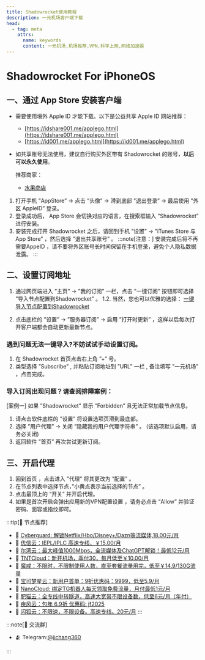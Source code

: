 ```yaml
---
title: Shadowrocket使用教程
description: 一元机场客户端下载
head:
  - tag: meta
    attrs:
      name: keywords
      content: 一元机场,机场推荐,VPN,科学上网,网络加速器
---
```

# Shadowrocket For iPhoneOS

## 一、通过 App Store 安装客户端

-   需要使用境外 Apple ID 才能下载。以下是公益共享 Apple ID 网站推荐：
    
    -   [https://idshare001.me/applego.html](https://idshare001.me/applego.html)
    -   [https://id001.me/applego.html](https://id001.me/applego.html)
-   如共享账号无法使用，建议自行购买外区带有 Shadowrocket 的账号，**以后可以永久使用**。
    
    推荐商家：
    
    -   [水果商店](https://appleshop.win)
    
1. 打开手机 ”AppStore” -> 点击 ”头像” -> 滑到底部 ”退出登录” -> 最后使用 ”外区 AppleID” 登录。
2. 登录成功后， App Store 会切换对应的语言，在搜索框输入 ”Shadowrocket” 进行安装。
3. 安装完成打开 Shadowrocket 之后，请回到手机 ”设置” -> ”iTunes Store 与 App Store” ，然后选择 ”退出共享账号” 。
:::note[注意：]
安装完成后将不再需要AppeID ，请不要将外区账号长时间保留在手机登录，避免个人隐私数据泄露。
:::
## 二、设置订阅地址
1. 通过网页端进入 ”主页” -> ”我的订阅” 一栏，点击 ”一键订阅” 按钮即可选择 ”导入节点配置到Shadowrocket” 。
1.2. 当然，您也可以优雅的选择：
[一键导入节点配置到Shadowrocket](shadowrocket://add/sub://aHR0cHM6Ly93d3cueXhzdWIuY29tL3N1Yi84NTdiZDAzMDg4NGQ4NTFiNmIyNzRiMzdlMzk4OTFmNQ?remark=%E4%BC%98%E4%BF%A1%E4%BA%91&allowInsecure=1)

2. 点击底栏的 ”设置” -> ”服务器订阅” -> 启用 ”打开时更新” ，这样以后每次打开客户端都会自动更新最新节点。
### 遇到问题无法一键导入?不妨试试手动设置订阅。
1. 在 Shadowrocket 首页点击右上角 ”+” 号。
2. 类型选择 ”Subscribe” , 并粘贴订阅地址到 ”URL” 一栏 , 备注填写 ”一元机场” ，点击完成。
### 导入订阅出现问题？请查阅排障案例：
[案例一] 如果 ”Shadowrocket” 显示 ”Forbidden” 且无法正常加载节点信息。
1. 请点击软件底栏的 ”设置” 将设置选项页滑到最底部。
2. 选择 ”用户代理” -> 关闭 ”隐藏我的用户代理字符串” 。
(该选项默认启用，请务必关闭)
3. 返回软件 ”首页” 再次尝试更新订阅。

## 三、开启代理
1. 回到首页 ，点击进入 ”代理” 将其更改为 ”配置” 。
2. 在节点列表中选择节点，”小黄点表示当前选择的节点” 。
3. 点击最顶上的 “开关” 并开启代理。
4. 如果是首次开启会弹出应用新的VPN配置设置 ，请务必点击 “Allow” 并验证密码、面容或指纹即可。


:::tip[🎉 节点推荐]
- 🚀 [Cyberguard: 解锁Netflix/Hbo/Disney+/Dazn等流媒体,18.00元/月](https://www.cyberguard.best/#/register?code=XsreC0T5)<br>
- 🚀 [优信云：IEPL/IPLC 高速专线，￥15.00/月](https://www.优信云.com/#/register?code=JRtE5uIV)<br>
- 🚀 [尔湾云：最大峰值1000Mbps，全流媒体及ChatGPT解锁！最低12元/月](https://erwan6.net/auth/register?code=BoObCd)<br>
- 🚀 [TNTCloud：新开机场，季付30，每月低至￥10.00/月](https://haibing822.tntvipaff.cc/#/register?code=GtjJVgml)<br>
- 🚀 [魔戒：不限时，不限制使用人数，直至套餐流量用完，低至￥14.9/130G流量](https://mojie.app/#/register?code=sSdtPtLo)<br>
- 🚀 [宝可梦星云：新用户首单：9折优惠码：9999，低至5.9/月 ](https://a.suola.link/pokemon)<br>
- 🚀 [NanoCloud: 绑定TG机器人每天领取免费流量，月付最低1元/月](https://edu.uodoo.bid/auth/register?code=JMiOQDHf)<br>
- 🚀 [肥猫云：全专线中转隧道，高速大宽带不限设备数，低至6元/月（年付）](https://fchb1188.fcvipaff.cc/register?aff=X1vZd2wf)<br>
- 🚀 [疾风云：包年 6.9折 优惠码: jf2025](https://homes.tr25.cn?code=ReCm)<br>
- 🚀 [闪狐云：不限速，不限设备。高速专线。20元/月](https://inv02.ffaff.cc/register?aff=WQApz2pv)
:::

:::note[💬 交流群]

- 🫂 Telegram:[@jichang360](https://t.me/jichang360)

:::